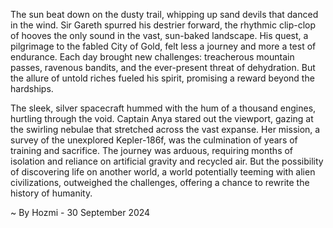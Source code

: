 
The sun beat down on the dusty trail, whipping up sand devils that danced in the wind.  Sir Gareth spurred his destrier forward, the rhythmic clip-clop of hooves the only sound in the vast, sun-baked landscape.  His quest, a pilgrimage to the fabled City of Gold, felt less a journey and more a test of endurance.  Each day brought new challenges: treacherous mountain passes, ravenous bandits, and the ever-present threat of dehydration.  But the allure of untold riches fueled his spirit, promising a reward beyond the hardships.

The sleek, silver spacecraft hummed with the hum of a thousand engines, hurtling through the void.  Captain Anya stared out the viewport, gazing at the swirling nebulae that stretched across the vast expanse.  Her mission, a survey of the unexplored Kepler-186f, was the culmination of years of training and sacrifice.  The journey was arduous, requiring months of isolation and reliance on artificial gravity and recycled air.  But the possibility of discovering life on another world, a world potentially teeming with alien civilizations, outweighed the challenges, offering a chance to rewrite the history of humanity. 

~ By Hozmi - 30 September 2024
